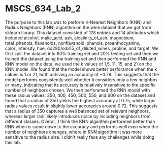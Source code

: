 # MSCS_634_Lab_2

  The purpose to this lab was to perform K-Nearest Neighbors (KNN) and Radius Neighbors (RNN) algorithm on the wine dataset that we got from sklearn library. This dataset consisted of 178 entries and 14 attributes which included alcohol, malic_acid, ash, alcalinity_of_ash, magnesium, total_phenols, flavanoids, nonflavanoid_phenols, proanthocyanins, color_intensity, hue, od280/od315_of_diluted_wines, proline, and target. 
  We first split the dataset into 80% training set and 20% testing set and then we trained the dataset using the training set and then performed the KNN and RNN model on the data, we used the k values of 1,5, 11, 15, and 21 on the KNN model. We found that the model shows better perforamce when the k calues is 1 or 21, both achiving an accuracy of ~0.78. This suggests that the model performs consistently well whether it considers only a few neighbos or many, indicating that its accuracy is relatively insensitive to the specific number of neighbors chosen.
  We then perforamed the RNN model with these radius values: 350, 400, 450, 500, 550, and 600 on the dataset and found that a radius of 350 yields the highest accuracy at 0.75, while larger radius values result in slightly lower accuracies around 0.72. This suggests that a radius of 350 captures a well balanced set of relevant neighbors, whereas larger radii likely introduces noice by including neighbors from different classes.
  Overall, I think the KNN algorithm performed better than RNN when is came down to the accuracy and performs well even when the number of neighbors changes, where in RNN algorithm it was more sensitive to the radius size.
  I didn't really face any challenges while doing this lab. 
